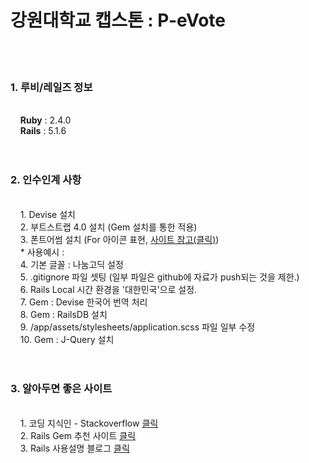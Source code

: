 # 강원대학교 캡스톤 : P-eVote

<div style="white-space: pre-wrap;">
    <h3 style="font-weight: bold">1. 루비/레일즈 정보</h3>
    <b>Ruby</b> : 2.4.0
    <b>Rails</b> : 5.1.6
</div>
    
<div style="white-space: pre-wrap;">
    <h3 style="font-weight: bold">2. 인수인계 사항</h3>
    1. Devise 설치
    2. 부트스트랩 4.0 설치 (Gem 설치를 통한 적용)
    3. 폰트어썸 설치 (For 아이콘 표현, <a href="https://fontawesome.com/icons" target="_blank">사이트 참고(클릭)</a>)
    * 사용예시 : <i class="fab fa-github-alt"></i> <i class="fas fa-comment-dots"></i> <i class="far fa-comments"></i>
    4. 기본 글꼴 : 나눔고딕 설정
    5. .gitignore 파일 셋팅 (일부 파일은 github에 자료가 push되는 것을 제한.)
    6. Rails Local 시간 환경을 '대한민국'으로 설정.
    7. Gem : Devise 한국어 번역 처리
    8. Gem : RailsDB 설치
    9. /app/assets/stylesheets/application.scss 파일 일부 수정
    10. Gem : J-Query 설치
</div>

<div style="white-space: pre-wrap;">
    <h3 style="font-weight: bold">3. 알아두면 좋은 사이트</h3>
    1. 코딩 지식인 - Stackoverflow <a href="http://stackoverflow.com" target="_blank">클릭</a>
    2. Rails Gem 추천 사이트 <a href="https://www.ruby-toolbox.com/" target="_blank">클릭</a>
    3. Rails 사용설명 블로그 <a href="http://blog.naver.com/kbs4674" target="_blank">클릭</a>
</div>